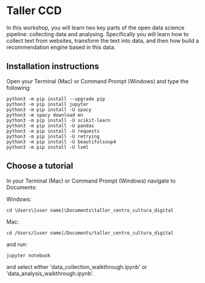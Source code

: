 # Taller CCD

In this workshop, you will learn two key parts of the open data science pipeline: collecting data and analysing. Specifically you will learn how to collect text from websites, transform the text into data, and then how build a recommendation engine based in this data.

## Installation instructions

Open your Terminal (Mac) or Command Prompt (Windows) and type the following:

    python3 -m pip install --upgrade pip
    python3 -m pip install jupyter
    python3 -m pip install -U spacy
    python3 -m spacy download en
    python3 -m pip install -U scikit-learn
    python3 -m pip install -U pandas
    python3 -m pip install -U requests
    python3 -m pip install -U retrying
    python3 -m pip install -U beautifulsoup4
    python3 -m pip install -U lxml

## Choose a tutorial

In your Terminal (Mac) or Command Prompt (Windows) navigate to Documents:


Windows:

    cd \Users\[user name]\Documents\taller_centro_cultura_digital

Mac:

    cd /Users/[user name]/Documents/taller_centro_cultura_digital

and run:

    jupyter notebook

and select either 'data_collection_walkthrough.ipynb' or 'data_analysis_walkthrough.ipynb'.

